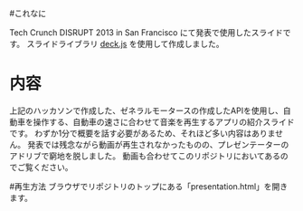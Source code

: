 #これなに

Tech Crunch DISRUPT 2013 in San Francisco にて発表で使用したスライドです。
スライドライブラリ [deck.js](https://github.com/imakewebthings/deck.js) を使用して作成しました。

# 内容
上記のハッカソンで作成した、ゼネラルモータースの作成したAPIを使用し、自動車を操作する、自動車の速さに合わせて音楽を再生するアプリの紹介スライドです。
わずか1分で概要を話す必要があるため、それほど多い内容はありません。
発表では残念ながら動画が再生されなかったものの、プレゼンテーターのアドリブで窮地を脱しました。
動画も合わせてこのリポジトリにおいてあるのでご覧ください。

#再生方法
ブラウザでリポジトリのトップにある「presentation.html」を開きます。
